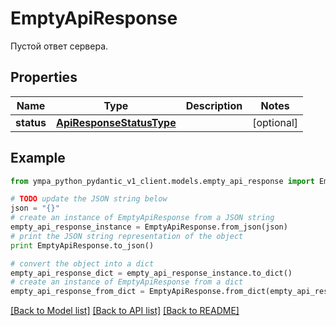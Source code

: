 # EmptyApiResponse

Пустой ответ сервера.

## Properties
Name | Type | Description | Notes
------------ | ------------- | ------------- | -------------
**status** | [**ApiResponseStatusType**](ApiResponseStatusType.md) |  | [optional] 

## Example

```python
from ympa_python_pydantic_v1_client.models.empty_api_response import EmptyApiResponse

# TODO update the JSON string below
json = "{}"
# create an instance of EmptyApiResponse from a JSON string
empty_api_response_instance = EmptyApiResponse.from_json(json)
# print the JSON string representation of the object
print EmptyApiResponse.to_json()

# convert the object into a dict
empty_api_response_dict = empty_api_response_instance.to_dict()
# create an instance of EmptyApiResponse from a dict
empty_api_response_from_dict = EmptyApiResponse.from_dict(empty_api_response_dict)
```
[[Back to Model list]](../README.md#documentation-for-models) [[Back to API list]](../README.md#documentation-for-api-endpoints) [[Back to README]](../README.md)


